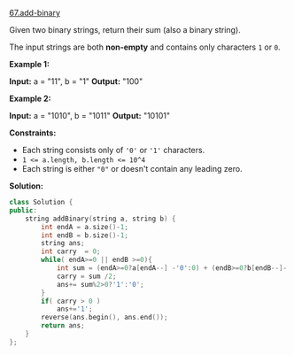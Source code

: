 [67.add-binary](https://leetcode.com/problems/add-binary/)  

Given two binary strings, return their sum (also a binary string).

The input strings are both **non-empty** and contains only characters `1` or `0`.

**Example 1:**

**Input:** a = "11", b = "1"
**Output:** "100"

**Example 2:**

**Input:** a = "1010", b = "1011"
**Output:** "10101"

**Constraints:**

*   Each string consists only of `'0'` or `'1'` characters.
*   `1 <= a.length, b.length <= 10^4`
*   Each string is either `"0"` or doesn't contain any leading zero.  



**Solution:**  

```cpp
class Solution {
public:
    string addBinary(string a, string b) {
        int endA = a.size()-1;
        int endB = b.size()-1;
        string ans;
        int carry  = 0;
        while( endA>=0 || endB >=0){
            int sum = (endA>=0?a[endA--] -'0':0) + (endB>=0?b[endB--]-'0':0) + carry;
            carry = sum /2;
            ans+= sum%2>0?'1':'0';
        }
        if( carry > 0 )
            ans+='1';
        reverse(ans.begin(), ans.end());
        return ans;
    }
};
```
      